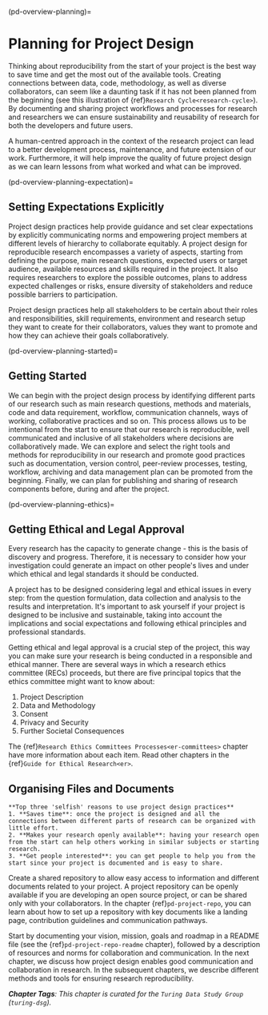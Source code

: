 (pd-overview-planning)=
# Planning for Project Design

Thinking about reproducibility from the start of your project is the best way to save time and get the most out of the available tools.
Creating connections between data, code, methodology, as well as diverse collaborators, can seem like a daunting task if it has not been planned from the beginning (see this illustration of {ref}`Research Cycle<research-cycle>`).
By documenting and sharing project workflows and processes for research and researchers we can ensure sustainability and reusability of research for both the developers and future users.

A human-centred approach in the context of the research project can lead to a better development process, maintenance, and future extension of our work.
Furthermore, it will help improve the quality of future project design as we can learn lessons from what worked and what can be improved.

(pd-overview-planning-expectation)=
## Setting Expectations Explicitly

Project design practices help provide guidance and set clear expectations by explicitly communicating norms and empowering project members at different levels of hierarchy to collaborate equitably.
A project design for reproducible research encompasses a variety of aspects, starting from defining the purpose, main research questions, expected users or target audience, available resources and skills required in the project.
It also requires researchers to explore the possible outcomes, plans to address expected challenges or risks, ensure diversity of stakeholders and reduce possible barriers to participation.

Project design practices help all stakeholders to be certain about their roles and responsibilities, skill requirements, environment and research setup they want to create for their collaborators, values they want to promote and how they can achieve their goals collaboratively.

(pd-overview-planning-started)=
## Getting Started

We can begin with the project design process by identifying different parts of our research such as main research questions, methods and materials, code and data requirement, workflow, communication channels, ways of working, collaborative practices and so on.
This process allows us to be intentional from the start to ensure that our research is reproducible, well communicated and inclusive of all stakeholders where decisions are collaboratively made.
We can explore and select the right tools and methods for reproducibility in our research and promote good practices such as documentation, version control, peer-review processes, testing, workflow, archiving and data management plan can be promoted from the beginning.
Finally, we can plan for publishing and sharing of research components before, during and after the project.

(pd-overview-planning-ethics)=
## Getting Ethical and Legal Approval

Every research has the capacity to generate change - this is the basis of discovery and progress.
Therefore, it is necessary to consider how your investigation could generate an impact on other people's lives and under which ethical and legal standards it should be conducted.

A project has to be designed considering legal and ethical issues in every step: from the question formulation, data collection and analysis to the results and interpretation.
It's important to ask yourself if your project is designed to be inclusive and sustainable, taking into account the implications and social expectations and following ethical principles and professional standards.

Getting ethical and legal approval is a crucial step of the project, this way you can make sure your research is being conducted in a responsible and ethical manner.
There are several ways in which a research ethics committee (RECs) proceeds, but there are five principal topics that the ethics committee might want to know about:

1. Project Description
2. Data and Methodology
3. Consent
4. Privacy and Security
5. Further Societal Consequences

The {ref}`Research Ethics Committees Processes<er-committees>` chapter have more information about each item.
Read other chapters in the {ref}`Guide for Ethical Research<er>`.

## Organising Files and Documents

```{note}
**Top three 'selfish' reasons to use project design practices**
1. **Saves time**: once the project is designed and all the connections between different parts of research can be organized with little effort.
2. **Makes your research openly available**: having your research open from the start can help others working in similar subjects or starting research.
3. **Get people interested**: you can get people to help you from the start since your project is documented and is easy to share.
```

Create a shared repository to allow easy access to information and different documents related to your project.
A project repository can be openly available if you are developing an open source project, or can be shared only with your collaborators.
In the chapter {ref}`pd-project-repo`, you can learn about how to set up a repository with key documents like a landing page, contribution guidelines and communication pathways.

Start by documenting your vision, mission, goals and roadmap in a README file (see the {ref}`pd-project-repo-readme` chapter), followed by a description of resources and norms for collaboration and communication.
In the next chapter, we discuss how project design enables good communication and collaboration in research.
In the subsequent chapters, we describe different methods and tools for ensuring research reproducibility.

***Chapter Tags**: This chapter is curated for the `Turing Data Study Group` (`turing-dsg`).*
